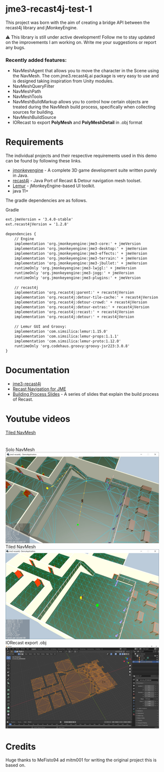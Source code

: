 # jme3-recast4j-test-1
This project was born with the aim of creating a bridge API between the recast4j library and jMonkeyEngine.
 
⚠️ This library is still under active development! 
Follow me to stay updated on the improvements I am working on.
Write me your suggestions or report any bugs.

### Recently added features:
- NavMeshAgent that allows you to move the character in the Scene using the NavMesh. The com.jme3.recast4j.ai package is very easy to use and is designed taking inspiration from Unity modules.
- NavMeshQueryFilter
- NavMeshPath
- NavMeshTools
- NavMeshBuildMarkup allows you to control how certain objects are treated during the NavMesh build process, specifically when collecting sources for building.
- NavMeshBuildSource
- IORecast to export **PolyMesh** and **PolyMeshDetail** in .obj format

# Requirements
The individual projects and their respective requirements used in this demo can be found by following these links.

- [jmonkeyengine](https://github.com/jMonkeyEngine/jmonkeyengine) - A complete 3D game development suite written purely in Java.
- [recast4j](https://github.com/ppiastucki/recast4j) - Java Port of Recast & Detour navigation mesh toolset.
- [Lemur](https://github.com/jMonkeyEngine-Contributions/Lemur) - jMonkeyEngine-based UI toolkit.
- java 11+

The gradle dependencies are as follows.

Gradle
```
ext.jmeVersion = '3.4.0-stable'
ext.recast4jVersion = '1.2.8'

dependencies {
    // Engine
    implementation 'org.jmonkeyengine:jme3-core:' + jmeVersion
    implementation 'org.jmonkeyengine:jme3-desktop:' + jmeVersion
    implementation 'org.jmonkeyengine:jme3-effects:' + jmeVersion
    implementation 'org.jmonkeyengine:jme3-terrain:' + jmeVersion
    implementation 'org.jmonkeyengine:jme3-jbullet:' + jmeVersion
    runtimeOnly 'org.jmonkeyengine:jme3-lwjgl:' + jmeVersion
    runtimeOnly 'org.jmonkeyengine:jme3-jogg:' + jmeVersion
    runtimeOnly 'org.jmonkeyengine:jme3-plugins:' + jmeVersion
    
    // recast4j
    implementation 'org.recast4j:parent:' + recast4jVersion
    implementation 'org.recast4j:detour-tile-cache:' + recast4jVersion
    implementation 'org.recast4j:detour-crowd:' + recast4jVersion
    implementation 'org.recast4j:detour-extras:' + recast4jVersion
    implementation 'org.recast4j:recast:' + recast4jVersion
    implementation 'org.recast4j:detour:' + recast4jVersion
        
    // Lemur GUI and Groovy:
    implementation 'com.simsilica:lemur:1.15.0'
    implementation 'com.simsilica:lemur-props:1.1.1'
    implementation 'com.simsilica:lemur-proto:1.12.0'
    runtimeOnly 'org.codehaus.groovy:groovy-jsr223:3.0.8'
}
```

# Documentation
- [jme3-recast4j](https://github.com/MeFisto94/jme3-recast4j-demo/wiki)
- [Recast Navigation for JME](https://wiki.jmonkeyengine.org/docs/3.4/contributions/ai/recast.html)
- [Building Process Slides](https://github.com/capdevon/jme3-recast4j-test-1/blob/main/docs/MikkoMononen_RecastSlides.pdf) - A series of slides that explain the build process of Recast.

# Youtube videos
[Tiled NavMesh](https://youtu.be/rCZWPvcwktQ)


# 
Solo NavMesh
![Screenshot](images/buildSoloModified-2.jpg)
Tiled NavMesh
![Screenshot](images/buildTileCache.jpg)
IORecast export .obj
![Screenshot](images/navmesh-obj-export.jpg)

# Credits
Huge thanks to MeFisto94 ad mitm001 for writing the original project this is based on.
